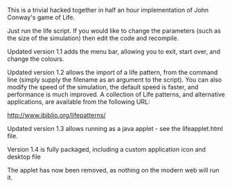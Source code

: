 This is a trivial hacked together in half an hour implementation of
John Conway's game of Life.

Just run the life script. If you would like to change the parameters
(such as the size of the simulation) then edit the code and recompile.

Updated version 1.1 adds the menu bar, allowing you to exit, start
over, and change the colours.

Updated version 1.2 allows the import of a life pattern, from the
command line (simply supply the filename as an argument to the
script). You can also modify the speed of the simulation, the
default speed is faster, and performance is much improved. A collection
of Life patterns, and alternative applications, are available from the
following URL:

http://www.ibiblio.org/lifepatterns/

Updated version 1.3 allows running as a java applet - see the
lifeapplet.html file.

Version 1.4 is fully packaged, including a custom application icon and
desktop file

The applet has now been removed, as nothing on the modern web will run it.